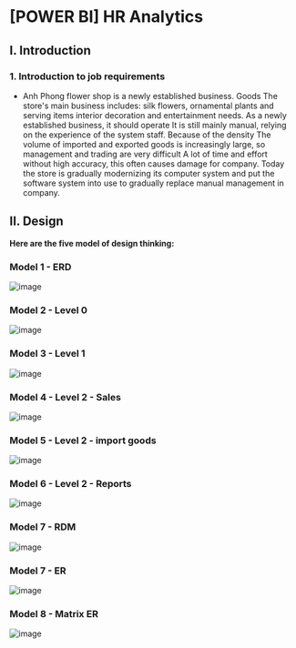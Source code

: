 # [POWER BI] HR Analytics 
## I. Introduction
### 1. Introduction to job requirements
- Anh Phong flower shop is a newly established business. Goods The store's main business includes: silk flowers, ornamental plants and serving items interior decoration and entertainment needs. As a newly established business, it should operate It is still mainly manual, relying on the experience of the system staff. Because of the density The volume of imported and exported goods is increasingly large, so management and trading are very difficult A lot of time and effort without high accuracy, this often causes damage for company. Today the store is gradually modernizing its computer system and put the software system into use to gradually replace manual management in company.

## II. Design 
**Here are the five model of design thinking:**
### Model 1 - ERD
![image](./Assets/image/ERD.drawio.png) 

### Model 2 - Level 0
![image](./Assets/image/0..png)

### Model 3 - Level 1
![image](./Assets/image/1.png)

### Model 4 - Level 2 - Sales
![image](./Assets/image/1..png)

### Model 5 - Level 2 - import goods
![image](./Assets/image/2..png)

### Model 6 - Level 2 - Reports
![image](./Assets/image/3..png)

### Model 7 - RDM
![image](./Assets/image/RDM_FINAL.drawio.png)

### Model 7 - ER
![image](./Assets/image/VATLY.png)

### Model 8 - Matrix ER
![image](./Assets/image/matrix_ER.png)

